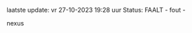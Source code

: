 laatste update: 
vr 27-10-2023 19:28   uur 
Status: FAALT - fout - 
<div class="service R">nexus</div>
